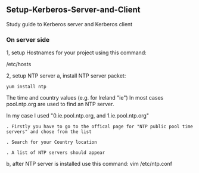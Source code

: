 ## Setup-Kerberos-Server-and-Client
Study guide to Kerberos server and Kerberos client

### On server side
1, setup Hostnames for your project using this command:

  /etc/hosts

2, setup NTP server 
  a, install NTP server packet:
  
    yum install ntp
    
  The time and country values (e.g. for Ireland "ie")
  In most cases pool.ntp.org are used to find an NTP server.
  
  In my case I used "0.ie.pool.ntp.org, and 1.ie.pool.ntp.org"
  
    . Firstly you have to go to the offical page for "NTP public pool time servers" and chose from the list
    
    . Search for your Country location
    
    . A list of NTP servers should appear
    
    
    
  b, after NTP server is installed use this command: 
    vim /etc/ntp.conf
    
